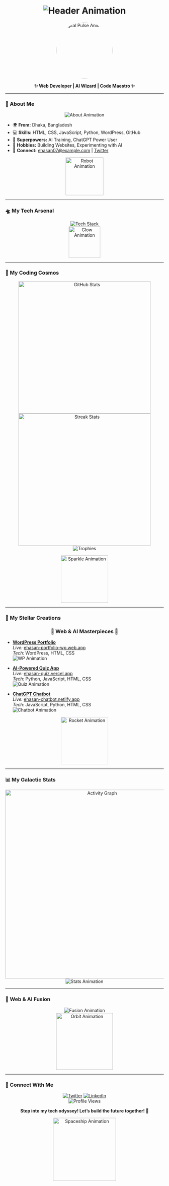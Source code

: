 <h1 align="center">
  <img src="https://readme-typing-svg.herokuapp.com?font=Orbitron&size=40&duration=4000&pause=500&color=FF00FF¢er=true&vCenter=true&width=600&lines=🌌+Ehasan's+Tech+Odyssey+🌌;Code,+AI,+and+Beyond!;Mastering+the+Digital+Realm!" alt="Header Animation" />
</h1>

<p align="center">
  <img src="https://media.giphy.com/media/26FPy3QZQqGtDcrja/giphy.gif" width="180" alt="Digital Pulse Animation" style="border-radius: 50%;">
</p>

<p align="center">
  <b>✨ Web Developer | AI Wizard | Code Maestro ✨</b>
</p>

---

### 🌠 About Me
<p align="center">
  <img src="https://readme-typing-svg.herokuapp.com?font=Poppins&size=22&duration=3000&pause=1000&color=00FFFF¢er=true&vCenter=true&width=500&lines=Weaving+Web+Dreams;Training+AI+Magic;Coding+My+Universe!" alt="About Animation" />
</p>

- 🌍 **From:** Dhaka, Bangladesh
- 💻 **Skills:** HTML, CSS, JavaScript, Python, WordPress, GitHub
- 🌱 **Superpowers:** AI Training, ChatGPT Power User
- 🎨 **Hobbies:** Building Websites, Experimenting with AI
- 📧 **Connect:** ehasan07@example.com | [Twitter](https://twitter.com/ehasan07)

<p align="center">
  <img src="https://media.giphy.com/media/3o7TKUSKMm5KffpYv6/giphy.gif" width="120" alt="Robot Animation">
</p>

---

### 🛸 My Tech Arsenal
<p align="center">
  <img src="https://skillicons.dev/icons?i=html,css,js,python,wordpress,github" alt="Tech Stack" />
  <br>
  <img src="https://media.giphy.com/media/kd9iTU9J8o0s/giphy.gif" width="100" alt="Glow Animation">
</p>

---

### 🌟 My Coding Cosmos
<p align="center">
  <img src="https://github-readme-stats.vercel.app/api?username=Ehasan07&show_icons=true&theme=nebula&hide_border=true&bg_color=0D1117" alt="GitHub Stats" width="420" />
  <br>
  <img src="https://github-readme-streak-stats.herokuapp.com/?user=Ehasan07&theme=nebula&hide_border=true&background=0D1117" alt="Streak Stats" width="420" />
  <br>
  <img src="https://github-profile-trophy.vercel.app/?username=Ehasan07&theme=dracula&no-frame=true&margin-w=15" alt="Trophies" />
</p>

<p align="center">
  <img src="https://media.giphy.com/media/26tPplGWjN0xLybiU/giphy.gif" width="150" alt="Sparkle Animation">
</p>

---

### 🚀 My Stellar Creations
<h3 align="center">🌟 Web & AI Masterpieces 🌟</h3>

- **[WordPress Portfolio](https://github.com/Ehasan07/wordpress-portfolio)**  
  *Live:* [ehasan-portfolio-wp.web.app](https://ehasan-portfolio-wp.web.app)  
  *Tech:* WordPress, HTML, CSS  
  <img src="https://readme-typing-svg.herokuapp.com?font=Fira+Code&size=16&duration=2000&color=FF5555&width=450&lines=A+sleek+portfolio+built+with+WordPress!" alt="WP Animation" />

- **[AI-Powered Quiz App](https://github.com/Ehasan07/ai-quiz-app)**  
  *Live:* [ehasan-quiz.vercel.app](https://ehasan-quiz.vercel.app)  
  *Tech:* Python, JavaScript, HTML, CSS  
  <img src="https://readme-typing-svg.herokuapp.com?font=Fira+Code&size=16&duration=2000&color=55FF55&width=450&lines=Test+your+knowledge+with+AI+twist!" alt="Quiz Animation" />

- **[ChatGPT Chatbot](https://github.com/Ehasan07/chatgpt-bot)**  
  *Live:* [ehasan-chatbot.netlify.app](https://ehasan-chatbot.netlify.app)  
  *Tech:* JavaScript, Python, HTML, CSS  
  <img src="https://readme-typing-svg.herokuapp.com?font=Fira+Code&size=16&duration=2000&color=FFFF55&width=450&lines=A+smart+bot+trained+with+ChatGPT!" alt="Chatbot Animation" />

<p align="center">
  <img src="https://media.giphy.com/media/l0Iyl55kTeh71nVkg/giphy.gif" width="150" alt="Rocket Animation">
</p>

---

### 📊 My Galactic Stats
<p align="center">
  <img src="https://github-readme-activity-graph.vercel.app/graph?username=Ehasan07&theme=react-dark&bg_color=0D1117&color=FF00FF&line=00FFFF&point=FFFF00" alt="Activity Graph" width="600" />
  <br>
  <img src="https://readme-typing-svg.herokuapp.com?font=Monoton&size=20&duration=3000&color=FF00FF¢er=true&vCenter=true&width=400&lines=Code+and+AI+Paint+My+Sky!" alt="Stats Animation" />
</p>

---

### 🎨 Web & AI Fusion
<p align="center">
  <img src="https://readme-typing-svg.herokuapp.com?font=Monoton&size=28&duration=5000&pause=500&color=FFFF00¢er=true&vCenter=true&width=500&lines=Web+is+my+Canvas;AI+is+my+Brush;ChatGPT+is+my+Voice!" alt="Fusion Animation" />
  <br>
  <img src="https://media.giphy.com/media/3o7aD2X8VzK6XxgWZy/giphy.gif" width="180" alt="Orbit Animation">
</p>

---

### 🌈 Connect With Me
<p align="center">
  <a href="https://twitter.com/ehasan07"><img src="https://img.shields.io/badge/Twitter-1DA1F2?style=for-the-badge&logo=twitter&logoColor=white&labelColor=000000" alt="Twitter"></a>
  <a href="https://linkedin.com/in/ehasan07"><img src="https://img.shields.io/badge/LinkedIn-0077B5?style=for-the-badge&logo=linkedin&logoColor=white&labelColor=000000" alt="LinkedIn"></a>
  <br>
  <img src="https://komarev.com/ghpvc/?username=Ehasan07&color=FF00FF&style=flat-square" alt="Profile Views">
</p>

<p align="center">
  <b>Step into my tech odyssey! Let’s build the future together! 🚀</b>
</p>

<p align="center">
  <img src="https://media.giphy.com/media/3o7TKz2b3w95rWigCI/giphy.gif" width="200" alt="Spaceship Animation">
</p>
